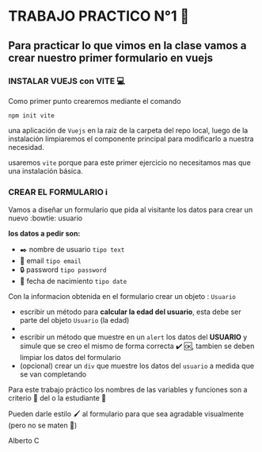 # TRABAJO PRACTICO N°1 :rocket:
## Para practicar lo que vimos en la clase vamos a crear nuestro primer formulario en vuejs ##

### INSTALAR VUEJS con VITE 💻 ###
Como primer punto crearemos mediante el comando
``` 
npm init vite
```
una aplicación de ``Vuejs`` en la raiz de la carpeta del repo local, luego de la instalación limpiaremos el componente principal para modificarlo a nuestra necesidad.

usaremos ``vite`` porque para este primer ejercicio no necesitamos mas que una instalación básica.

### CREAR EL FORMULARIO ℹ️ ###

Vamos a diseñar un formulario que pida al visitante los datos para crear un nuevo :bowtie: usuario

**los datos a pedir son:**
- :black_nib: nombre de usuario ``tipo text``
- :e-mail: email ``tipo email``
- :lock: password ``tipo password``
- :baby: fecha de nacimiento ``tipo date``

Con la informacion obtenida en el formulario crear un objeto : ``Usuario``
- escribir un método para **calcular la edad del usuario**, esta debe ser parte del objeto ``Usuario`` (la edad)
- 
- escribir un método que muestre en un ``alert`` los datos del **USUARIO** y simule que se creo el mismo de forma correcta ✔️ 🆗, tambien se deben limpiar los datos del formulario
- (opcional) crear un ``div`` que muestre los datos del ``usuario`` a medida que se van completando

Para este trabajo práctico los nombres de las variables y funciones son a criterio 🧠 del o la estudiante 🦾

Pueden darle estilo 🖌️ al formulario para que sea agradable visualmente (pero no se maten 🤯)


Alberto C